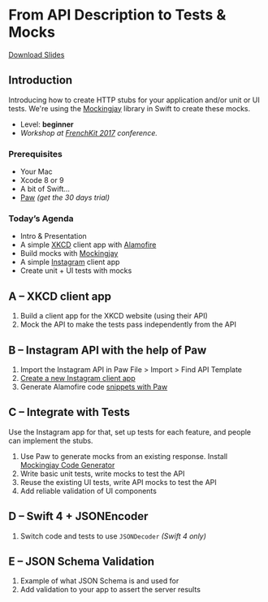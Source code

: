 # From API Description to Tests & Mocks

[Download Slides](https://github.com/FrenchKit/PawClassroom/blob/master/FrenchKit%202017%20Paw%20Workshop.pdf)

## Introduction

Introducing how to create HTTP stubs for your application and/or unit or UI tests. We're using the [Mockingjay](https://github.com/kylef-archive/Mockingjay) library in Swift to create these mocks.

* Level: **beginner**
* *Workshop at [FrenchKit 2017](http://frenchkit.fr/) conference.*

### Prerequisites

* Your Mac
* Xcode 8 or 9
* A bit of Swift…
* [Paw](https://paw.cloud) *(get the 30 days trial)*

### Today’s Agenda

* Intro & Presentation
* A simple [XKCD](https://xkcd.com/) client app with [Alamofire](https://github.com/Alamofire/Alamofire)
* Build mocks with [Mockingjay](https://github.com/kylef-archive/Mockingjay)
* A simple [Instagram](https://www.instagram.com/) client app
* Create unit + UI tests with mocks

## A – XKCD client app

1. Build a client app for the XKCD website (using their API)
2. Mock the API to make the tests pass independently from the API

## B – Instagram API with the help of Paw

1. Import the Instagram API in Paw File > Import > Find API Template
2. [Create a new Instagram client app](https://www.instagram.com/developer/clients/register/)
3. Generate Alamofire code [snippets with Paw](https://paw.cloud/extensions/SwiftAlamofireCodeGenerator)

## C – Integrate with Tests

Use the Instagram app for that, set up tests for each feature, and people can implement the stubs.

1. Use Paw to generate mocks from an existing response. Install [Mockingjay Code Generator](https://paw.cloud/extensions/MockingjayGenerator)
2. Write basic unit tests, write mocks to test the API
3. Reuse the existing UI tests, write API mocks to test the API
4. Add reliable validation of UI components

## D – Swift 4 + JSONEncoder

1. Switch code and tests to use `JSONDecoder` *(Swift 4 only)*

## E – JSON Schema Validation

1. Example of what JSON Schema is and used for
2. Add validation to your app to assert the server results
